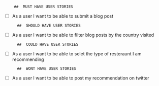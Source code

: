         ##  MUST HAVE USER STORIES 
-[ ] As a user I want to be able to submit a blog post

        ##  SHOULD HAVE USER STORIES 
-[ ] As a user I want to be able to filter blog posts by the country visited

        ##  COULD HAVE USER STORIES 
-[ ] As a user I want to be able to selet the type of resteraunt I am recommending

        ##  WONT HAVE USER STORIES 
-[ ] As a user I want to be able to post my recommendation on twitter
